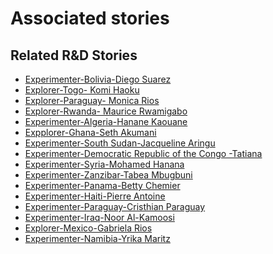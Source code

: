 # Associated stories

<!-- !!DO NOT REMOVE!! start autogenerated hyperlinks -->
## Related R&D Stories
- [Experimenter-Bolivia-Diego Suarez](/RnD-Archive/stories/?doc=Experimenters_BOL)
- [Explorer\-Togo\- Komi Haoku](/RnD-Archive/stories/?doc=Explorers_TGO)
- [Explorer\-Paraguay\- Monica Rios](/RnD-Archive/stories/?doc=Explorers_PRY)
- [Explorer\-Rwanda\- Maurice Rwamigabo](/RnD-Archive/stories/?doc=Explorers_RWA)
- [Experimenter-Algeria-Hanane Kaouane](/RnD-Archive/stories/?doc=Experimenters_DZA)
- [Expplorer\-Ghana\-Seth Akumani](/RnD-Archive/stories/?doc=Explorers_GHA)
- [Experimenter-South Sudan-Jacqueline Aringu](/RnD-Archive/stories/?doc=Experimenters_SSD)
- [Experimenter-Democratic Republic of the Congo -Tatiana](/RnD-Archive/stories/?doc=Experimenters_COD)
- [Experimenter-Syria-Mohamed Hanana](/RnD-Archive/stories/?doc=Experimenters_SYR)
- [Experimenter-Zanzibar-Tabea Mbugbuni](/RnD-Archive/stories/?doc=Experimenters_TZA)
- [Experimenter-Panama-Betty Chemier](/RnD-Archive/stories/?doc=Experimenters_PAN)
- [Experimenter-Haiti-Pierre Antoine](/RnD-Archive/stories/?doc=Experimenters_HTI)
- [Experimenter-Paraguay-Cristhian Paraguay](/RnD-Archive/stories/?doc=Experimenters_PRY)
- [Experimenter-Iraq-Noor Al-Kamoosi](/RnD-Archive/stories/?doc=Experimenters_IRQ)
- [Explorer\-Mexico\-Gabriela Rios](/RnD-Archive/stories/?doc=Explorers_MEX)
- [Experimenter-Namibia-Yrika Maritz](/RnD-Archive/stories/?doc=Experimenters_NAM)
<!-- !!DO NOT REMOVE!! end autogenerated hyperlinks -->